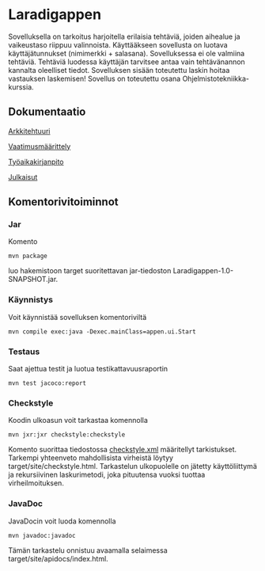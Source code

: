 # Laradigappen
Sovelluksella on tarkoitus harjoitella erilaisia tehtäviä, joiden aihealue ja vaikeustaso riippuu valinnoista. 
Käyttääkseen sovellusta on luotava käyttäjätunnukset (nimimerkki + salasana). 
Sovelluksessa ei ole valmiina tehtäviä. Tehtäviä luodessa käyttäjän tarvitsee antaa vain tehtävänannon kannalta oleelliset tiedot. 
Sovelluksen sisään toteutettu laskin hoitaa vastauksen laskemisen!
Sovellus on toteutettu osana Ohjelmistotekniikka-kurssia.

## Dokumentaatio

[Arkkitehtuuri](https://github.com/Ptterz/ot-harjoitustyo/blob/master/dokumentointi/arkkitehtuuri.md)

[Vaatimusmäärittely](https://github.com/Ptterz/ot-harjoitustyo/blob/master/dokumentointi/maarittelydoc.md)

[Työaikakirjanpito](https://github.com/Ptterz/ot-harjoitustyo/blob/master/dokumentointi/tuntikirjanpito.md)

[Julkaisut](https://github.com/Ptterz/ot-harjoitustyo/releases)

## Komentorivitoiminnot

### Jar

Komento
```
mvn package
```
luo hakemistoon target suoritettavan jar-tiedoston Laradigappen-1.0-SNAPSHOT.jar.

### Käynnistys

Voit käynnistää sovelluksen komentoriviltä
```
mvn compile exec:java -Dexec.mainClass=appen.ui.Start
```

### Testaus

Saat ajettua testit ja luotua testikattavuusraportin
```
mvn test jacoco:report
```

### Checkstyle

Koodin ulkoasun voit tarkastaa komennolla
```
mvn jxr:jxr checkstyle:checkstyle
```
Komento suorittaa tiedostossa [checkstyle.xml](https://github.com/Ptterz/ot-harjoitustyo/blob/master/Laradigappen/checkstyle.xml) määritellyt tarkistukset.
Tarkempi yhteenveto mahdollisista virheistä löytyy target/site/checkstyle.html. 
Tarkastelun ulkopuolelle on jätetty käyttöliittymä ja rekursiivinen laskurimetodi, joka pituutensa vuoksi tuottaa virheilmoituksen. 

### JavaDoc

JavaDocin voit luoda komennolla 
```
mvn javadoc:javadoc
```
Tämän tarkastelu onnistuu avaamalla selaimessa target/site/apidocs/index.html.

